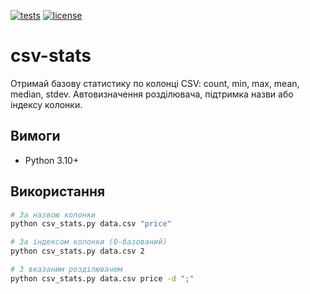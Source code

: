 [![tests](https://img.shields.io/github/actions/workflow/status/ElenkaCrypto/csv-stats/tests.yml?branch=main)](../../actions)
[![license](https://img.shields.io/github/license/ElenkaCrypto/csv-stats)](LICENSE)

# csv-stats
Отримай базову статистику по колонці CSV: count, min, max, mean, median, stdev. Автовизначення розділювача, підтримка назви або індексу колонки.

## Вимоги
- Python 3.10+

## Використання
```bash
# За назвою колонки
python csv_stats.py data.csv "price"

# За індексом колонки (0-базований)
python csv_stats.py data.csv 2

# З вказаним розділювачем
python csv_stats.py data.csv price -d ";"

